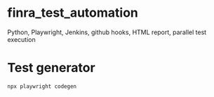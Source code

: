 # finra_test_automation
Python, Playwright, Jenkins, github hooks, HTML report, parallel test execution

# Test generator
```npx playwright codegen```
